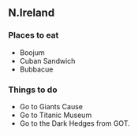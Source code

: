 ## N.Ireland

### Places to eat
- Boojum
- Cuban Sandwich
- Bubbacue

### Things to do
- Go to Giants Cause
- Go to Titanic Museum 
- Go to the Dark Hedges from GOT.